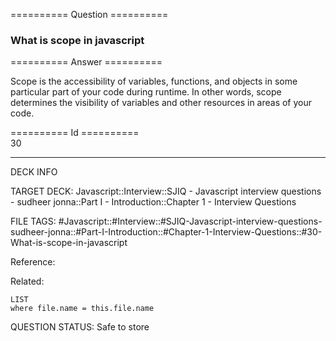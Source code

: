 ========== Question ==========  

### What is scope in javascript  

========== Answer ==========  

Scope is the accessibility of variables, functions, and objects in some
particular part of your code during runtime. In other words, scope determines
the visibility of variables and other resources in areas of your code.

========== Id ==========  
30

---

DECK INFO

TARGET DECK: Javascript::Interview::SJIQ - Javascript interview questions - sudheer jonna::Part I - Introduction::Chapter 1 - Interview Questions

FILE TAGS: #Javascript::#Interview::#SJIQ-Javascript-interview-questions-sudheer-jonna::#Part-I-Introduction::#Chapter-1-Interview-Questions::#30-What-is-scope-in-javascript

Reference:

Related:

```dataview
LIST
where file.name = this.file.name
```

QUESTION STATUS: Safe to store
